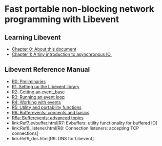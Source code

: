 # Fast portable non-blocking network programming with Libevent

## Learning Libevent

- [Chapter 0: About this document](RefA-about.md)
- [Chapter 1: A tiny introduction to asynchronous IO.](RefB-intro.md)

## Libevent Reference Manual

- [R0: Preliminaries](Ref0-meta.md)
- [R1: Setting up the Libevent library](Ref1-libsetup.md)
- [R2: Getting an event_base](Ref2-eventbase.md)
- [R3: Running an event loop](Ref3-eventloop.md)
- [R4: Working with events](Ref4-event.md)
- [R5: Utility and portability functions](Ref5-evutil.md)
- [R6: Bufferevents: concepts and basics](Ref6-bufferevent.md)
- [R6a: Bufferevents: advanced topics](Ref6a-advanced-bufferevents.md)
- link:Ref7_evbuffer.html[R7: Evbuffers: utility functionality for buffered IO]
- link:Ref8_listener.html[R8: Connection listeners: accepting TCP connections]
- link:Ref9_dns.html[R9: DNS for Libevent]
